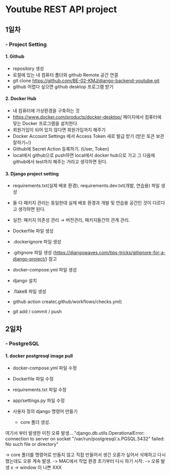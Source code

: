 # Youtube REST API project

## 1일차
### - Project Setting
#### 1. Github
- repository 생성
- 로컬에 있는 내 컴퓨터 폴더와 github Remote 공간 연결
- git clone https://github.com/BE-02-KMJ/django-backend-youtube.git
- github 어렵다 싶으면 github desktop 프로그램 받기

#### 2. Docker Hub
- 내 컴퓨터에 가상환경을 구축하는 것
- https://www.docker.com/products/docker-desktop/ 페이지에서 컴퓨터에 맞는 Docker 프로그램을 설치한다.
- 회원가입이 되어 있지 않다면 회원가입까지 해주기
- Docker Account Settings 에서 Access Token 새로 발급 받기 (받은 토큰 보관 잘하기~!)
- Github에 Secret Action 등록하기. (User, Token)
- local에서 github으로 push하면 local에서 docker hub으로 가고 그 다음에 github에서 test까지 해주는 거라고 생각하면 된다.

#### 3. Django project setting
- requirements.txt(실제 배포 환경),  requirements.dev.txt(개발, 연습용) 파일 생성
- 둘 다 패키지 관리는 동일한데 실제 배포 환경과 개발 및 연습용 공간인 것이 다르다고 생각하면 된다.
- 실전: 패키지 의존성 관리 → 버전관리, 패키지들간의 관계 관리.

- Dockerfile 파일 생성
- .dockerignore 파일 생성
- .gitignore 파일 생성
(https://djangowaves.com/tips-tricks/gitignore-for-a-django-project/) 참고

- docker-compose.yml 파일 생성
- django 설치
- .flake8 파일 생성

- github action create(.github/workflows/checks.yml)
- git add / commit / push

## 2일차
### - PostgreSQL
#### 1. docker postgresql image pull
- docker-compose.yml 파일 수정
- Dockerfile 파일 수정
- requirements.txt 파일 수정
- app/settings.py 파일 수정

- 사용자 정의 django 명령어 만들기 
  - core 폴더 생성.

여기서 부터 발생한 미친 오류 발생...
"django.db.utils.OperationalError: connection to server on socket "/var/run/postgresql/.s.PGSQL.5432" failed: No such file or directory"

-> core 폴더를 명령어로 만들지 않고 직접 만들어서 생긴 오륜가 싶어서 삭제하고 다시 했는데도 오류 계속 발생.
-> MAC에서 작업 환경 초기부터 다시 하기 시작.
-> 오류 발생 x
-> window 이 나쁜 XXX 